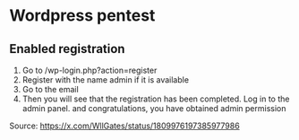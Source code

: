 # Wordpress pentest

## Enabled registration

1. Go to  /wp-login.php?action=register
2. Register with the name admin if it is available 
3. Go to the email 
4. Then you will see  that the registration has been completed. Log in to the admin panel. and congratulations, you have obtained admin permission

Source: https://x.com/WllGates/status/1809976197385977986
